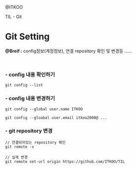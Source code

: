 @ITKOO

TIL - Git

# Git Setting

**@Breif :** config정보(계정정보), 연결 repository 확인 및 변경등 ......

<br>
<h3>- config 내용 확인하기</h3>

  `git config --list`
  <br>
<h3>- config 내용 변경하기</h3>

  `git config --global user.name ITKOO`

  `git config --gloabal user.email itkoo2000@ ...`
<br>

<h3>- git repository 변경</h3>

`// 연결되어있는 repository 확인`<br>
  `git remote -v`<br><br>
`// 실제 변경`<br>
  `git remote set-url origin https://github.com/ITKOO/TIL`

  

